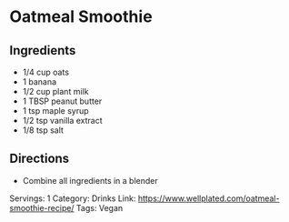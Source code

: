 # Oatmeal Smoothie
## Ingredients
- 1/4 cup oats
- 1 banana
- 1/2 cup plant milk
- 1 TBSP peanut butter
- 1 tsp maple syrup
- 1/2 tsp vanilla extract
- 1/8 tsp salt
## Directions
- Combine all ingredients in a blender

Servings: 1
Category: Drinks
Link: https://www.wellplated.com/oatmeal-smoothie-recipe/
Tags: Vegan
